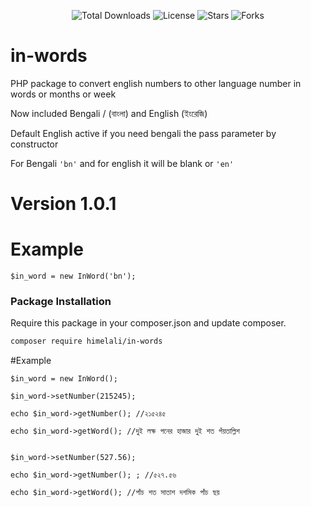 <p align="center">
  <img src="https://img.shields.io/packagist/dt/himelali/in-words" alt="Total Downloads"/>
  <img src="https://img.shields.io/github/license/himelali/in-words" alt="License"/>
  <img src="https://img.shields.io/github/stars/himelali/in-words" alt="Stars"/>
  <img src="https://img.shields.io/github/forks/himelali/in-words" alt="Forks"/>
</p>

# in-words
PHP package to convert english numbers to other language number in words or months or week

Now included Bengali / (বাংলা) and English (ইংরেজি)

Default English active if you need bengali the pass parameter by constructor

For Bengali ```'bn'``` and for english it will be blank or ```'en'```

# Version 1.0.1

# Example
```
$in_word = new InWord('bn');
```

### Package Installation

Require this package in your composer.json and update composer.

```bash
composer require himelali/in-words
```

#Example
```
$in_word = new InWord();

$in_word->setNumber(215245);

echo $in_word->getNumber(); //২১৫২৪৫

echo $in_word->getWord(); //দুই লক্ষ পনের হাজার দুই শত পঁয়তাল্লিশ


$in_word->setNumber(527.56);

echo $in_word->getNumber(); ; //৫২৭.৫৬

echo $in_word->getWord(); //পাঁচ শত সাতাশ দশমিক পাঁচ ছয়
```
